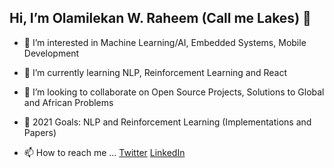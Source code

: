 ## Hi, I’m Olamilekan W. Raheem (Call me Lakes) 👋 

- 👀 I’m interested in Machine Learning/AI, Embedded Systems, Mobile Development
- 🌱 I’m currently learning NLP, Reinforcement Learning and React
- 👯 I’m looking to collaborate on Open Source Projects, Solutions to Global and African Problems
- 🥅 2021 Goals: NLP and Reinforcement Learning (Implementations and Papers)

- 📫 How to reach me ...
[Twitter](https://twitter.com/lekan_raheem_ "My Twitter")   [LinkedIn](https://linkedin.com/in/owr/ "My LinkedIn")


<!---
confirmdev/confirmdev is a ✨ special ✨ repository because its `README.md` (this file) appears on your GitHub profile.
You can click the Preview link to take a look at your changes.
--->
